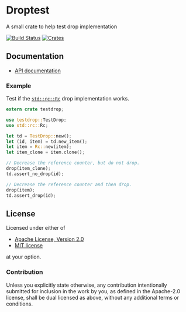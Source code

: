 # Droptest

A small crate to help test drop implementation

[![Build Status](https://travis-ci.org/malbarbo/testdrop.svg?branch=master)](https://travis-ci.org/malbarbo/testdrop)
[![Crates](http://meritbadge.herokuapp.com/testdrop)](https://crates.io/crates/testdrop)

## Documentation

- [API documentation](https://docs.rs/testdrop)


### Example

Test if the [`std::rc::Rc`](https://doc.rust-lang.org/stable/std/rc/struct.Rc.html)
drop implementation works.

```rust
extern crate testdrop;

use testdrop::TestDrop;
use std::rc::Rc;

let td = TestDrop::new();
let (id, item) = td.new_item();
let item = Rc::new(item);
let item_clone = item.clone();

// Decrease the reference counter, but do not drop.
drop(item_clone);
td.assert_no_drop(id);

// Decrease the reference counter and then drop.
drop(item);
td.assert_drop(id);
```


## License

Licensed under either of

 - [Apache License, Version 2.0](http://www.apache.org/licenses/LICENSE-2.0)
 - [MIT license](http://opensource.org/licenses/MIT)

at your option.

### Contribution

Unless you explicitly state otherwise, any contribution intentionally submitted
for inclusion in the work by you, as defined in the Apache-2.0 license, shall
be dual licensed as above, without any additional terms or conditions.
